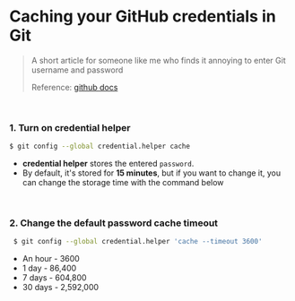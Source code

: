 # Caching your GitHub credentials in Git

> A short article for someone like me who finds it annoying to enter Git username and password
>
> Reference: [github docs](https://docs.github.com/en/github/using-git/caching-your-github-credentials-in-git)

<br>

### 1. Turn on credential helper

```bash
$ git config --global credential.helper cache
```

- **credential helper** stores the entered `password`.
- By default, it's stored for **15 minutes**, but if you want to change it, you can change the storage time with the command below

<br>

### 2. Change the default password cache timeout

```bash
 $ git config --global credential.helper 'cache --timeout 3600'
```

- An hour - 3600
- 1 day - 86,400
- 7 days - 604,800
- 30 days - 2,592,000 
